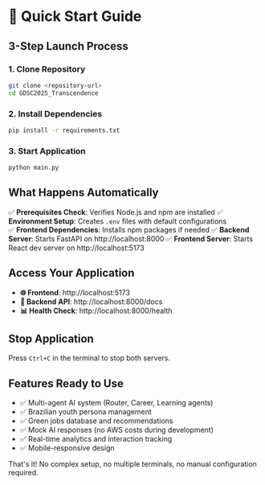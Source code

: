 # 🚀 Quick Start Guide

## 3-Step Launch Process

### 1. Clone Repository
```bash
git clone <repository-url>
cd GDSC2025_Transcendence
```

### 2. Install Dependencies
```bash
pip install -r requirements.txt
```

### 3. Start Application
```bash
python main.py
```

## What Happens Automatically

✅ **Prerequisites Check**: Verifies Node.js and npm are installed
✅ **Environment Setup**: Creates `.env` files with default configurations  
✅ **Frontend Dependencies**: Installs npm packages if needed
✅ **Backend Server**: Starts FastAPI on http://localhost:8000
✅ **Frontend Server**: Starts React dev server on http://localhost:5173

## Access Your Application

- **🌐 Frontend**: http://localhost:5173
- **🔧 Backend API**: http://localhost:8000/docs  
- **📊 Health Check**: http://localhost:8000/health

## Stop Application

Press `Ctrl+C` in the terminal to stop both servers.

## Features Ready to Use

- ✅ Multi-agent AI system (Router, Career, Learning agents)
- ✅ Brazilian youth persona management
- ✅ Green jobs database and recommendations
- ✅ Mock AI responses (no AWS costs during development)
- ✅ Real-time analytics and interaction tracking
- ✅ Mobile-responsive design

That's it! No complex setup, no multiple terminals, no manual configuration required.